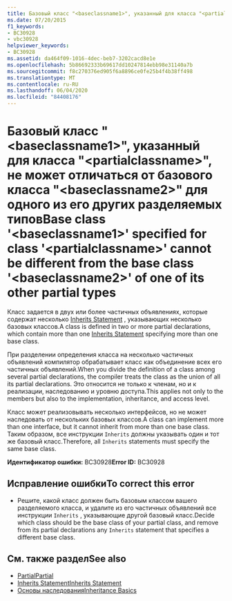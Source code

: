 ```yaml
---
title: Базовый класс "<baseclassname1>", указанный для класса "<partialclassname>", не может отличаться от базового класса "<baseclassname2>" для одного из его других разделяемых типов
ms.date: 07/20/2015
f1_keywords:
- BC30928
- vbc30928
helpviewer_keywords:
- BC30928
ms.assetid: da464f09-1016-4dec-beb7-3202cacd8e1e
ms.openlocfilehash: 5b86692333b69617dd10247814ebb98e31140a7b
ms.sourcegitcommit: f8c270376ed905f6a8896ce0fe25b4f4b38ff498
ms.translationtype: MT
ms.contentlocale: ru-RU
ms.lasthandoff: 06/04/2020
ms.locfileid: "84408176"
---
```

# <a name="base-class-baseclassname1-specified-for-class-partialclassname-cannot-be-different-from-the-base-class-baseclassname2-of-one-of-its-other-partial-types"></a><span data-ttu-id="c259b-102">Базовый класс "\<baseclassname1>", указанный для класса "\<partialclassname>", не может отличаться от базового класса "\<baseclassname2>" для одного из его других разделяемых типов</span><span class="sxs-lookup"><span data-stu-id="c259b-102">Base class '\<baseclassname1>' specified for class '\<partialclassname>' cannot be different from the base class '\<baseclassname2>' of one of its other partial types</span></span>
<span data-ttu-id="c259b-103">Класс задается в двух или более частичных объявлениях, которые содержат несколько [Inherits Statement](../language-reference/statements/inherits-statement.md) , указывающих несколько базовых классов.</span><span class="sxs-lookup"><span data-stu-id="c259b-103">A class is defined in two or more partial declarations, which contain more than one [Inherits Statement](../language-reference/statements/inherits-statement.md) specifying more than one base class.</span></span>  
  
 <span data-ttu-id="c259b-104">При разделении определения класса на несколько частичных объявлений компилятор обрабатывает класс как объединение всех его частичных объявлений.</span><span class="sxs-lookup"><span data-stu-id="c259b-104">When you divide the definition of a class among several partial declarations, the compiler treats the class as the union of all its partial declarations.</span></span> <span data-ttu-id="c259b-105">Это относится не только к членам, но и к реализации, наследованию и уровню доступа.</span><span class="sxs-lookup"><span data-stu-id="c259b-105">This applies not only to the members but also to the implementation, inheritance, and access level.</span></span>  
  
 <span data-ttu-id="c259b-106">Класс может реализовывать несколько интерфейсов, но не может наследовать от нескольких базовых классов.</span><span class="sxs-lookup"><span data-stu-id="c259b-106">A class can implement more than one interface, but it cannot inherit from more than one base class.</span></span> <span data-ttu-id="c259b-107">Таким образом, все инструкции `Inherits` должны указывать один и тот же базовый класс.</span><span class="sxs-lookup"><span data-stu-id="c259b-107">Therefore, all `Inherits` statements must specify the same base class.</span></span>  
  
 <span data-ttu-id="c259b-108">**Идентификатор ошибки:** BC30928</span><span class="sxs-lookup"><span data-stu-id="c259b-108">**Error ID:** BC30928</span></span>  
  
## <a name="to-correct-this-error"></a><span data-ttu-id="c259b-109">Исправление ошибки</span><span class="sxs-lookup"><span data-stu-id="c259b-109">To correct this error</span></span>  
  
- <span data-ttu-id="c259b-110">Решите, какой класс должен быть базовым классом вашего разделяемого класса, и удалите из его частичных объявлений все инструкции `Inherits` , указывающие другой базовый класс.</span><span class="sxs-lookup"><span data-stu-id="c259b-110">Decide which class should be the base class of your partial class, and remove from its partial declarations any `Inherits` statement that specifies a different base class.</span></span>  
  
## <a name="see-also"></a><span data-ttu-id="c259b-111">См. также раздел</span><span class="sxs-lookup"><span data-stu-id="c259b-111">See also</span></span>

- [<span data-ttu-id="c259b-112">Partial</span><span class="sxs-lookup"><span data-stu-id="c259b-112">Partial</span></span>](../language-reference/modifiers/partial.md)
- [<span data-ttu-id="c259b-113">Inherits Statement</span><span class="sxs-lookup"><span data-stu-id="c259b-113">Inherits Statement</span></span>](../language-reference/statements/inherits-statement.md)
- [<span data-ttu-id="c259b-114">Основы наследования</span><span class="sxs-lookup"><span data-stu-id="c259b-114">Inheritance Basics</span></span>](../programming-guide/language-features/objects-and-classes/inheritance-basics.md)

